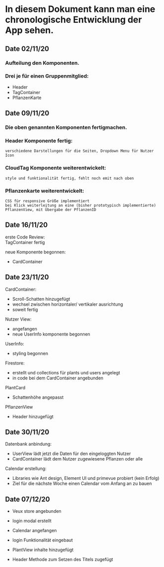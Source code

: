 # In diesem Dokument kann man eine chronologische Entwicklung der App sehen.

## Date 02/11/20
### Aufteilung den Komponenten.
### Drei je für einen Gruppenmitglied:

- Header
- TagContainer
- PflanzenKarte

## Date 09/11/20
### Die oben genannten Komponenten fertigmachen. <br>
### Header Komponente fertig:
    verschiedene Darstellungen für die Seiten, Dropdown Menu für Nutzer Icon

### CloudTag Komponente weiterentwickelt:
    style und funktionalität fertig, fehlt noch emit nach oben

### Pflanzenkarte weiterentwickelt:
    CSS für responsive Größe implementiert
    bei Klick weiterleitung an eine (bisher prototypisch implementierte) PflanzenView, mit Übergabe der PflanzenID

## Date 16/11/20
erste Code Review: <br>
TagContainer fertig<br>


neue Komponente begonnen: <br>
- CardContainer

## Date 23/11/20

CardContainer: <br>
- Scroll-Schatten hinzugefügt
- wechsel zwischen horizontaler/ vertikaler ausrichtung
- soweit fertig

Nutzer View: <br>
- angefangen
- neue UserInfo komponente begonnen

UserInfo: <br>
- styling begonnen

Firestore: <br>
- erstellt und collections für plants und users angelegt
- in code bei dem CardContainer angebunden

PlantCard <br>
- Schattenhöhe angepasst

PflanzenView <br>
- Header hinzugefügt

## Date 30/11/20

Datenbank anbindung: <br>
- UserView lädt jetzt die Daten für den eingeloggten Nutzer
- CardContainer lädt dem Nutzer zugewiesene Pflanzen oder alle 

Calendar erstellung: <br>
- Libraries wie Ant design, Element UI und primevue probiert (kein Erfolg)
- Ziel für die nächste Woche einen Calendar vom Anfang an zu bauen 


## Date 07/12/20

- Veux store angebunden
- login modal erstellt

- Calendar angefangen
- login Funktionalität eingebaut

- PlantView inhalte hinzugefügt
- Header Methode zum Setzen des Titels zugefügt
